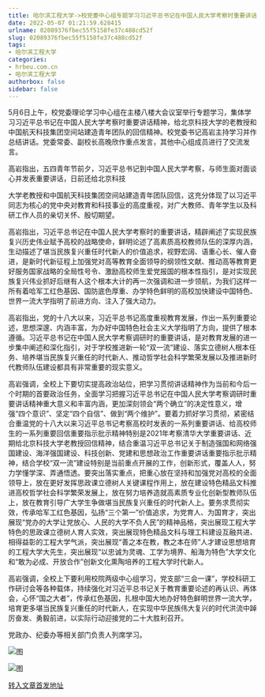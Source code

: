 ```yaml
---
title: 哈尔滨工程大学->校党委中心组专题学习习近平总书记在中国人民大学考察时重要讲话精神 | hrbeu.com.cn
date: 2022-05-07 01:21:59.628415
urlname: 02089376fbec55f5158fe37c488cd52f
slug: 02089376fbec55f5158fe37c488cd52f
tags: 
- 哈尔滨工程大学
categories:
- hrbeu.com.cn
- 哈尔滨工程大学
authorbox: false
sidebar: false
---
```

5月6日上午，校党委理论学习中心组在主楼八楼大会议室举行专题学习，集体学习习近平总书记在中国人民大学考察时重要讲话精神，给北京科技大学的老教授和中国航天科技集团空间站建造青年团队的回信精神。校党委书记高岩主持学习并作总结讲话。党委常委、副校长高晚欣作重点发言，其他中心组成员进行了交流发言。

高岩指出，五四青年节前夕，习近平总书记到中国人民大学考察，与师生面对面谈心并发表重要讲话，日前还给北京科技
<!--more-->
大学老教授和中国航天科技集团空间站建造青年团队回信，这充分体现了以习近平同志为核心的党中央对教育和科技事业的高度重视，对广大教师、青年学生以及科研工作人员的亲切关怀、殷切期望。

高岩指出，习近平总书记在中国人民大学考察时的重要讲话，精辟阐述了实现民族复兴历史伟业赋予高校的战略使命，鲜明论述了高素质高校教师队伍的深厚内涵，生动描述了堪当民族复兴重任时代新人的价值追求，视野宏阔、语重心长、催人奋进，是新时代新征程上加强党对高等教育全面领导的纲领性文献、推动高等教育更好服务国家战略的全局性号令、激励高校师生爱党报国的根本性指引，是对实现民族复兴伟业抓好后继有人这个根本大计的再一次强调和进一步领航，为我们这样一所有着哈军工红色基因、国防底色厚重、办学特色鲜明的高校加快建设中国特色、世界一流大学指明了前进方向、注入了强大动力。

高岩指出，党的十八大以来，习近平总书记高度重视教育发展，作出一系列重要论述，思想深邃、内涵丰富，为办好中国特色社会主义大学指明了方向，提供了根本遵循。习近平总书记在中国人民大学考察调研时的重要讲话，是对教育发展的进一步集中阐述和深化指引，对于学校推进新一轮“双一流”建设、落实立德树人根本任务、培养堪当民族复兴重任的时代新人、推动哲学社会科学繁荣发展以及推进新时代教师队伍建设都具有非常重要的现实意义。

高岩强调，全校上下要切实提高政治站位，把学习贯彻讲话精神作为当前和今后一个时期的首要政治任务，全面学习把握习近平总书记在中国人民大学考察调研时重要讲话精神重大意义和丰富内涵，更加深刻领会“两个确立”的决定性意义，增强“四个意识”、坚定“四个自信”、做到“两个维护”。要着力抓好学习贯彻，紧密结合重温党的十八大以来习近平总书记考察高校时发表的一系列重要讲话、给高校师生的一系列重要回信重要指示批示精神特别是2021年考察清华大学重要讲话、近期给北京科技大学老教授回信精神，结合重温习近平总书记关于制造强国和网络强国建设、海洋强国建设、科技创新、党建和思想政治工作重要讲话重要指示批示精神，结合学校“双一流”建设特别是当前重点开展的工作，创新形式，覆盖人人，努力学懂学深、弄通悟透。要突出落实重点，把重心放在坚持和加强党对高校的全面领导上，放在更好发挥思政课立德树人关键课程作用上，放在建设特色精品文科推进高校哲学社会科学繁荣发展上，放在努力培养造就高素质专业化创新型教师队伍上，放在教育引导广大学生争做堪当民族复兴重任的时代新人上。要务求贯彻实效，传承哈军工红色基因，弘扬“三个第一”价值追求，为党育人、为国育才，突出展现“党办的大学让党放心、人民的大学不负人民”的精神品格，突出展现工程大学特色的思政课立德树人育人实效，突出展现特色精品文科与理工科建设互融共进、相得益彰的工程大学气派，突出展现“善之本在教，教之本在师”人才建设思想培育的工程大学大先生，突出展现“以忠诚为灵魂、工学为境界、船海为特色”大学文化和“敢为必成、开放合作”创新文化熏陶培养的工程大学时代新人。

高岩强调，全校上下要利用校院两级中心组学习，党支部“三会一课”，学校科研工作研讨会等各种载体，持续强化对习近平总书记关于教育重要论述的再认识、再体会，心怀“国之大者”，传承红色基因，扎根中国大地办好特色鲜明世界一流大学，培育更多堪当民族复兴重任的时代新人，在实现中华民族伟大复兴的时代洪流中踔厉奋发、勇毅前进，以实际行动迎接党的二十大胜利召开。

党政办、纪委办等相关部门负责人列席学习。

![图](http://gongxue.cn/__local/8/26/4E/B61F8BF2956CF8D0AA2635BDC84_772C1C15_F4F4.jpg)

![图](http://gongxue.cn/__local/A/47/8D/7B8B0A171B7C09BC027F2DA6890_C491AE03_17963.jpg)

[转入文章首发地址](http://gongxue.cn/info/1141/70699.htm)